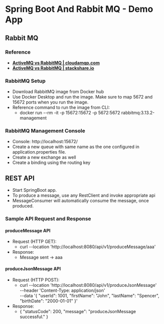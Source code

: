 # Spring Boot And Rabbit MQ - Demo App

## Rabbit MQ

### Reference
* **[ActiveMQ vs RabbitMQ | cloudamqp.com](https://www.cloudamqp.com/blog/activemq-vs-rabbitmq-an-indepth-comparison.html)**
* **[ActiveMQ vs RabbitMQ | stackshare.io](https://stackshare.io/stackups/activemq-vs-rabbitmq)**

### RabbitMQ Setup
* Download RabbitMQ image from Docker hub
* Use Docker Desktop and run the image. Make sure to map 5672 and 15672 ports when you run the image.
* Reference command to run the image from CLI: 
  * docker run --rm -it -p 15672:15672 -p 5672:5672 rabbitmq:3.13.2-management


### RabbitMQ Management Console
* Console: http://localhost:15672/
* Create a new queue with same name as the one configured in application.properties file.
* Create a new exchange as well
* Create a binding using the routing key

## REST API
* Start SpringBoot app.
* To produce a message, use any RestClient and invoke appropriate api
* MessageConsumer will automatically consume the message, once produced.

### Sample API Request and Response
#### produceMessage API
* Request (HTTP GET): 
  * curl --location 'http://localhost:8080/api/v1/produceMessage/aaa'
* Response:
  * Message sent -> aaa
#### produceJsonMessage API
* Request (HTTP POST):
  * curl --location 'http://localhost:8080/api/v1/produceJsonMessage' \
    --header 'Content-Type: application/json' \
    --data '{
    "userId": 1001,
    "firstName": "John",
    "lastName": "Spencer",
    "birthDate": "2000-01-01"
    }'
* Response:
  * {
    "statusCode": 200,
    "message": "produceJsonMessage successful."
    } 